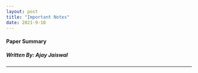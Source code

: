 ```yaml
---
layout: post
title: "Important Notes"
date: 2021-9-10
---
```


#### Paper Summary
##### Written By: Ajay Jaiswal
------------------
